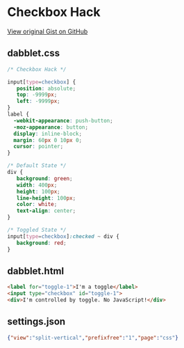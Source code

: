 # Checkbox Hack 

[View original Gist on GitHub](https://gist.github.com/Integralist/1941004)

## dabblet.css

```css
/* Checkbox Hack */

input[type=checkbox] {
   position: absolute;
   top: -9999px;
   left: -9999px;
}
label { 
  -webkit-appearance: push-button;
  -moz-appearance: button; 
  display: inline-block;
  margin: 60px 0 10px 0;
  cursor: pointer;
}

/* Default State */
div {
   background: green;
   width: 400px;
   height: 100px;
   line-height: 100px;
   color: white;
   text-align: center;
}

/* Toggled State */
input[type=checkbox]:checked ~ div {
   background: red;
}

```

## dabblet.html

```html
<label for="toggle-1">I'm a toggle</label>
<input type="checkbox" id="toggle-1">
<div>I'm controlled by toggle. No JavaScript!</div>

```

## settings.json

```json
{"view":"split-vertical","prefixfree":"1","page":"css"}
```

